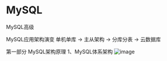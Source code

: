 # MySQL
MySQL高级

MySQL应用架构演变
单机单库 -> 主从架构 -> 分库分表 -> 云数据库

第一部分 MySQL架构原理
1、MySQL体系架构
![image](https://user-images.githubusercontent.com/62527778/187696033-53d66ad9-db54-40c9-8c70-4134a698f8f5.png)
